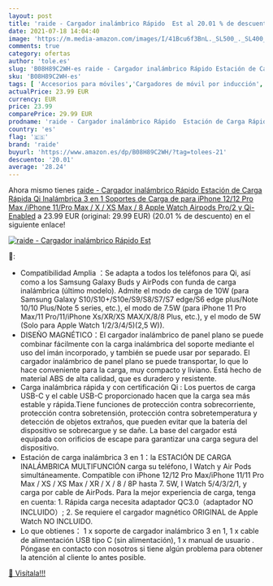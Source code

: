 ```yaml
---
layout: post
title: 'raide - Cargador inalámbrico Rápido  Est al 20.01 % de descuento'
date: 2021-07-18 14:04:40
image: 'https://m.media-amazon.com/images/I/41Bcu6f3BnL._SL500_._SL400_.jpg'
comments: true
category: ofertas
author: 'tole.es'
slug: 'B08H89C2WH-es raide - Cargador inalámbrico Rápido Estación de Carga...'
sku: 'B08H89C2WH-es'
tags: [ 'Accesorios para móviles','Cargadores de móvil por inducción','Cargadores para móviles','Comunicación móvil y accesorios','Electrónica','apple','iphone','raide', ]
actualPrice: 23.99 EUR
currency: EUR
price: 23.99
comparePrice: 29.99 EUR
prodname: 'raide - Cargador inalámbrico Rápido  Estación de Carga Rápida Qi Inalámbrica 3 en 1 Soportes de Carga de para iPhone 12/12 Pro Max /iPhone 11/Pro Max / X / XS Max / 8 Apple Watch Airpods Pro/2 y Qi-Enabled'
country: 'es'
flag: '🇪🇸'
brand: 'raide'
buyurl: 'https://www.amazon.es/dp/B08H89C2WH/?tag=tolees-21'
descuento: '20.01'
average: '28.24'
---
```


Ahora mismo tienes [raide - Cargador inalámbrico Rápido  Estación de Carga Rápida Qi Inalámbrica 3 en 1 Soportes de Carga de para iPhone 12/12 Pro Max /iPhone 11/Pro Max / X / XS Max / 8 Apple Watch Airpods Pro/2 y Qi-Enabled](https://www.amazon.es/dp/B08H89C2WH/?tag=tolees-21) a 23.99 EUR (original: 29.99 EUR) (20.01 %  de descuento) en el siguiente enlace!

[![raide - Cargador inalámbrico Rápido  Est](https://m.media-amazon.com/images/I/41Bcu6f3BnL._SL500_._SL400_.jpg)](https://www.amazon.es/dp/B08H89C2WH/?tag=tolees-21)

🔎:

- Compatibilidad Amplia ：Se adapta a todos los teléfonos para Qi, así como a los Samsung Galaxy Buds y AirPods con funda de carga inalámbrica (último modelo). Admite el modo de carga de 10W (para Samsung Galaxy S10/S10+/S10e/S9/S8/S7/S7 edge/S6 edge plus/Note 10/10 Plus/Note 5 series, etc.), el modo de 7.5W (para iPhone 11 Pro Max/11 Pro/11/iPhone Xs/XR/XS MAX/X/8/8 Plus, etc.), y el modo de 5W (Solo para Apple Watch 1/2/3/4/5)(2,5 W)).
- DISEÑO MAGNÉTICO：El cargador inalámbrico de panel plano se puede combinar fácilmente con la carga inalámbrica del soporte mediante el uso del imán incorporado, y también se puede usar por separado. El cargador inalámbrico de panel plano se puede transportar, lo que lo hace conveniente para la carga, muy compacto y liviano. Está hecho de material ABS de alta calidad, que es duradero y resistente.
- Carga inalámbrica rápida y con certificación Qi : Los puertos de carga USB-C y el cable USB-C proporcionado hacen que la carga sea más estable y rápida.Tiene funciones de protección contra sobrecorriente, protección contra sobretensión, protección contra sobretemperatura y detección de objetos extraños, que pueden evitar que la batería del dispositivo se sobrecargue y se dañe. La base del cargador está equipada con orificios de escape para garantizar una carga segura del dispositivo.
- Estación de carga inalámbrica 3 en 1：la ESTACIÓN DE CARGA INALÁMBRICA MULTIFUNCIÓN carga su teléfono, I Watch y Air Pods simultáneamente. Compatible con iPhone 12/12 Pro Max/iPhone 11/11 Pro Max / XS / XS Max / XR / X / 8 / 8P hasta 7. 5W, I Watch 5/4/3/2/1, y carga por cable de AirPods. Para la mejor experiencia de carga, tenga en cuenta: 1. Rápida carga necesita adaptador QC3.0（adaptador NO INCLUIDO）; 2. Se requiere el cargador magnético ORIGINAL de Apple Watch NO INCLUIDO.
- Lo que obtienes： 1 x soporte de cargador inalámbrico 3 en 1, 1 x cable de alimentación USB tipo C (sin alimentación), 1 x manual de usuario . Póngase en contacto con nosotros si tiene algún problema para obtener la atención al cliente lo antes posible.

[🛒 Visítala!!!](https://www.amazon.es/dp/B08H89C2WH/?tag=tolees-21)
